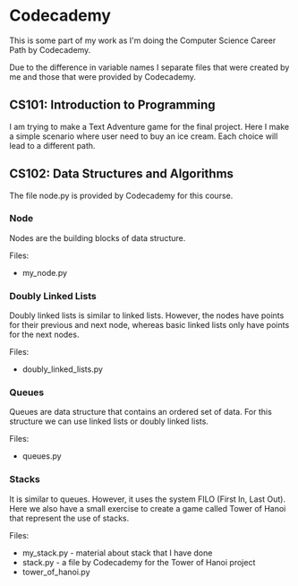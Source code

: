 # Codecademy

This is some part of my work as I'm doing the Computer Science Career Path by Codecademy.

Due to the difference in variable names I separate files that were created by me and those that were provided by Codecademy.

## CS101: Introduction to Programming

I am trying to make a Text Adventure game for the final project. Here I make a simple scenario where user need to buy an ice cream. Each choice will lead to a different path.

## CS102: Data Structures and Algorithms

The file node.py is provided by Codecademy for this course.

### Node

Nodes are the building blocks of data structure.

Files:

* my_node.py

### Doubly Linked Lists

Doubly linked lists is similar to linked lists. However, the nodes have points for their previous and next node, whereas basic linked lists only have points for the next nodes.

Files:

* doubly_linked_lists.py

### Queues

Queues are data structure that contains an ordered set of data. For this structure we can use linked lists or doubly linked lists.

Files:

* queues.py

### Stacks

It is similar to queues. However, it uses the system FILO (First In, Last Out). Here we also have a small exercise to create a game called Tower of Hanoi that represent the use of stacks.

Files:

* my_stack.py - material about stack that I have done
* stack.py - a file by Codecademy for the Tower of Hanoi project
* tower_of_hanoi.py